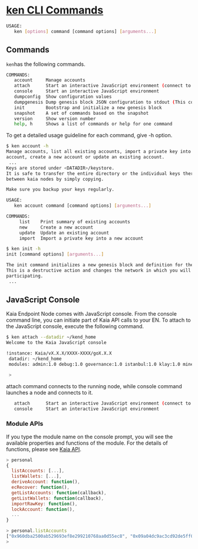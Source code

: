 # [ken CLI Commands](https://docs.kaia.io/nodes/endpoint-node/ken-cli-commands)

```bash
USAGE:
   ken [options] command [command options] [arguments...]
```

## Commands

`ken`has the following commands.

```bash
COMMANDS:
   account     Manage accounts
   attach      Start an interactive JavaScript environment (connect to node)
   console     Start an interactive JavaScript environment
   dumpconfig  Show configuration values
   dumpgenesis Dump genesis block JSON configuration to stdout (This command is supoported from Kaia v1.7.0.)
   init        Bootstrap and initialize a new genesis block
   snapshot    A set of commands based on the snapshot
   version     Show version number
   help, h     Shows a list of commands or help for one command
```

To get a detailed usage guideline for each command, give -h option.

```bash
$ ken account -h
Manage accounts, list all existing accounts, import a private key into a new
account, create a new account or update an existing account.
 ...
Keys are stored under <DATADIR>/keystore.
It is safe to transfer the entire directory or the individual keys therein
between kaia nodes by simply copying.

Make sure you backup your keys regularly.

USAGE:
   ken account command [command options] [arguments...]

COMMANDS:
     list    Print summary of existing accounts
     new     Create a new account
     update  Update an existing account
     import  Import a private key into a new account
```

```bash
$ ken init -h
init [command options] [arguments...]

The init command initializes a new genesis block and definition for the network.
This is a destructive action and changes the network in which you will be
participating.
 ...
```

## JavaScript Console

Kaia Endpoint Node comes with JavaScript console. From the console command line, you can initiate part of Kaia API calls to your EN. To attach to the JavaScript console, execute the following command.

```bash
$ ken attach --datadir ~/kend_home
Welcome to the Kaia JavaScript console

!instance: Kaia/vX.X.X/XXXX-XXXX/goX.X.X
 datadir: ~/kend_home
 modules: admin:1.0 debug:1.0 governance:1.0 istanbul:1.0 klay:1.0 miner:1.0 net:1.0 personal:1.0 rpc:1.0 txpool:1.0

 >
```

attach command connects to the running node, while console command launches a node and connects to it.

```bash
   attach      Start an interactive JavaScript environment (connect to node)
   console     Start an interactive JavaScript environment
```

### Module APIs

If you type the module name on the console prompt, you will see the available properties and functions of the module. For the details of functions, please see [Kaia API](../../../references/json-rpc/klay/account-created).

```javascript
> personal
{
  listAccounts: [...],
  listWallets: [...],
  deriveAccount: function(),
  ecRecover: function(),
  getListAccounts: function(callback),
  getListWallets: function(callback),
  importRawKey: function(),
  lockAccount: function(),
  ...
}

> personal.listAccounts
["0x960dba2500ab529693ef8e299210768aa0d55ec8", "0x09a04dc9ac3cd92de5ff0d45ae50ff1b618305d9", "0x36662211c072dadbf5fc1e087ddebd36df986abd", "0xbf9683cf04520eeba6d936a3478de29437c5d048"]
> 
```